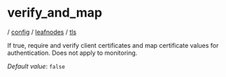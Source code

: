 # verify_and_map

/ [config](/ref/config/index.md) / [leafnodes](/ref/config/config/leafnodes/index.md) / [tls](/ref/config/config/leafnodes/tls/index.md) 

If true, require and verify client certificates and map certificate values for authentication. Does not apply to monitoring.

*Default value*: `false`

